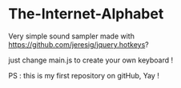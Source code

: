 # The-Internet-Alphabet

Very simple sound sampler made with https://github.com/jeresig/jquery.hotkeys?

just change main.js to create your own keyboard !


PS : this is my first repository on gitHub, Yay !